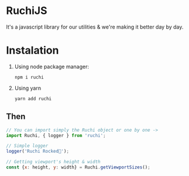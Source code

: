 # RuchiJS
It's a javascript library for our utilities &amp; we're making it better day by day. 

# Instalation
1. Using node package manager:
    ```shell
    npm i ruchi
    ```
2. Using yarn
    ```shell
    yarn add ruchi
    ```

## Then
```javascript
// You can import simply the Ruchi object or one by one ->
import Ruchi, { logger } from 'ruchi';

// Simple logger
logger('Ruchi Rocked🤘');

// Getting viewport's height & width
const {x: height, y: width} = Ruchi.getViewportSizes();
```
